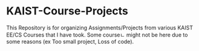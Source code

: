 # KAIST-Course-Projects

This Repository is for organizing Assignments/Projects from various KAIST EE/CS Courses that I have took.
Some courseㄴ might not be here due to some reasons (ex Too small project, Loss of code).
